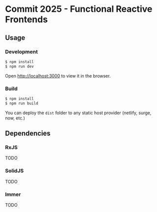 # Commit 2025 - Functional Reactive Frontends

## Usage

### Development

```bash
$ npm install
$ npm run dev
```

Open [http://localhost:3000](http://localhost:3000) to view it in the browser.


### Build

```bash
$ npm install
$ npm run build
```

You can deploy the `dist` folder to any static host provider (netlify, surge, now, etc.)

## Dependencies

### RxJS
TODO

### SolidJS
TODO

### Immer

TODO
